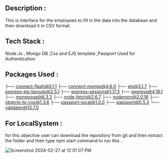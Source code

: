 ## Description :
This is interface for the employees  to fill in the data into the database and then download it in CSV format.
## Tech Stack :
 Node.Js , Mongo DB ,Css  and EJS template ,Passport Used for Authentication 
 ## Packages Used :
├── connect-flash@0.1.1
├── connect-mongo@4.6.0
├── ejs@3.1.7
├── express-ejs-layouts@2.5.1
├── express-session@1.17.3
├── express@4.18.1
├── mongoose@6.3.3
├── node-fetch@2.6.7
├── nodemon@2.0.16
├── objects-to-csv@1.3.6
├── passport-local@1.0.0
├── passport@0.5.3
└── validator@13.7.0

 ## For LocalSystem :
for this objective user can download the repository from git and then extract the folder and then type npm start command to run this .
<!-- 
## Take A look :

Git Hub [Link]([https://github.com/](https://github.com/Sukesh-Hegde/Placement-Cell_Application) ) -->

![Screenshot 2024-02-27 at 12 01 07 PM](https://github.com/Sukesh-Hegde/Placement-Cell_Application/assets/128299015/daa01c22-8a76-46b7-9c58-0c986add9048)
